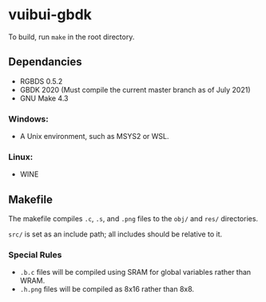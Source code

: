 # vuibui-gbdk

To build, run `make` in the root directory.

## Dependancies
 - RGBDS 0.5.2
 - GBDK 2020 (Must compile the current master branch as of July 2021)
 - GNU Make 4.3
### Windows:
 - A Unix environment, such as MSYS2 or WSL.
### Linux:
 - WINE

## Makefile

The makefile compiles `.c`, `.s`, and `.png` files to the `obj/` and `res/`
directories.

`src/` is set as an include path; all includes should be relative to it.

### Special Rules
 - `.b.c` files will be compiled using SRAM for global variables rather than WRAM.
 - `.h.png` files will be compiled as 8x16 rather than 8x8.
